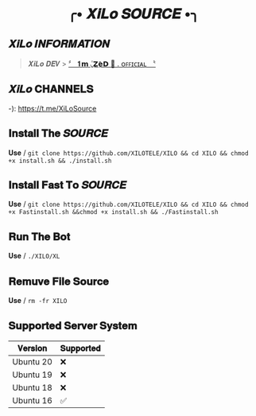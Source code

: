 <div align="center">

<h1 align="center">╭• 𝑿𝒊𝑳𝒐 𝑺𝑶𝑼𝑹𝑪𝑬 •╮</h1>

</div>

## 𝑿𝒊𝑳𝒐 𝑰𝑵𝑭𝑶𝑹𝑴𝑨𝑻𝑰𝑶𝑵 

> 𝑿𝒊𝑳𝒐 𝑫𝑬𝑽 > [〞 𝟏𝗺 ◟ِٰ𝗭ِ𝗲َِ𝗗 🍻 . ᴏꜰꜰɪᴄɪᴀʟ 〝](https://t.me/ZZEZD)

## 𝑿𝒊𝑳𝒐 𝐂𝐇𝐀𝐍𝐍𝐄𝐋𝐒

-): https://t.me/XiLoSource


## 𝐈𝐧𝐬𝐭𝐚𝐥𝐥 𝐓𝐡𝐞 𝑺𝑶𝑼𝑹𝑪𝑬  

𝐔𝐬𝐞 / `git clone https://github.com/XILOTELE/XILO && cd XILO && chmod +x install.sh && ./install.sh`

## 𝐈𝐧𝐬𝐭𝐚𝐥𝐥 𝐅𝐚𝐬𝐭 𝐓𝐨 𝑺𝑶𝑼𝑹𝑪𝑬  

𝐔𝐬𝐞 / `git clone https://github.com/XILOTELE/XILO && cd XILO && chmod +x Fastinstall.sh &&chmod +x install.sh && ./Fastinstall.sh`

## 𝐑𝐮𝐧 𝐓𝐡𝐞 𝐁𝐨𝐭  

𝐔𝐬𝐞 / `./XILO/XL`

## 𝐑𝐞𝐦𝐮𝐯𝐞 𝐅𝐢𝐥𝐞 𝐒𝐨𝐮𝐫𝐜𝐞

𝐔𝐬𝐞 / `rm -fr XILO`

## 𝐒𝐮𝐩𝐩𝐨𝐫𝐭𝐞𝐝 𝐒𝐞𝐫𝐯𝐞𝐫 𝐒𝐲𝐬𝐭𝐞𝐦

| 𝐕𝐞𝐫𝐬𝐢𝐨𝐧   | 𝐒𝐮𝐩𝐩𝐨𝐫𝐭𝐞𝐝             |
| --------- | ------------------ |
| Ubuntu 20 | :x:                |
| Ubuntu 19 | :x:                |
| Ubuntu 18 | :x:                |
| Ubuntu 16 | :white_check_mark: |
